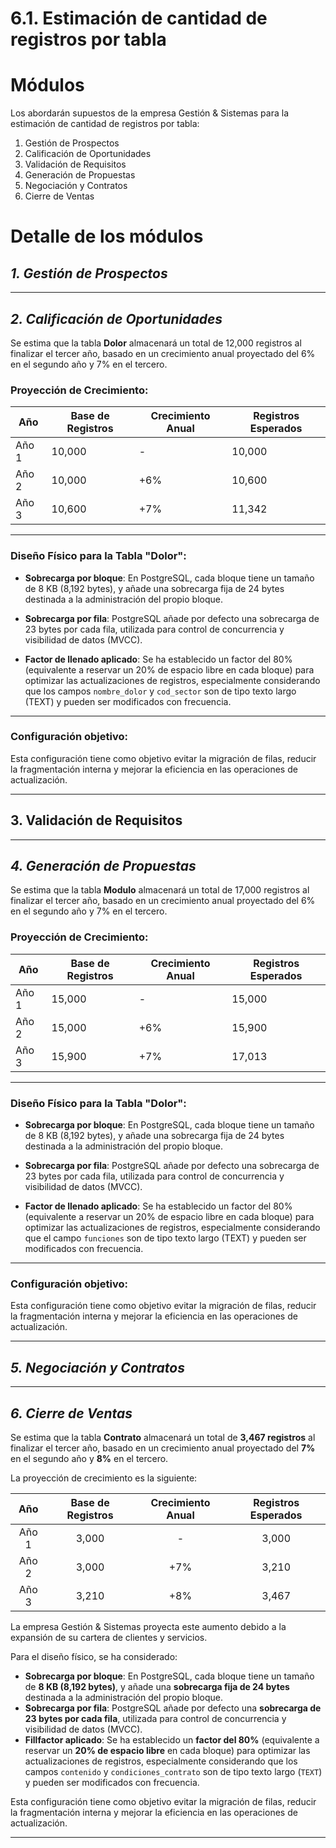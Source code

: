 # 6.1. Estimación de cantidad de registros por tabla

# Módulos
Los abordarán supuestos de la empresa Gestión & Sistemas para la estimación de cantidad de registros por tabla:

1. Gestión de Prospectos  
2. Calificación de Oportunidades  
3. Validación de Requisitos  
4. Generación de Propuestas  
5. Negociación y Contratos  
6. Cierre de Ventas

# Detalle de los módulos

## *1. Gestión de Prospectos*


---

## *2. Calificación de Oportunidades*

Se estima que la tabla **Dolor** almacenará un total de 12,000 registros al finalizar el tercer año, basado en un crecimiento anual proyectado del 6% en el segundo año y 7% en el tercero.

### Proyección de Crecimiento:

| **Año** | **Base de Registros** | **Crecimiento Anual** | **Registros Esperados** |
|---------|-----------------------|-----------------------|-------------------------|
| Año 1   | 10,000                | -                     | 10,000                  |
| Año 2   | 10,000                | +6%                   | 10,600                  |
| Año 3   | 10,600                | +7%                   | 11,342                  |

---

### Diseño Físico para la Tabla "Dolor":

- **Sobrecarga por bloque**: En PostgreSQL, cada bloque tiene un tamaño de 8 KB (8,192 bytes), y añade una sobrecarga fija de 24 bytes destinada a la administración del propio bloque.
  
- **Sobrecarga por fila**: PostgreSQL añade por defecto una sobrecarga de 23 bytes por cada fila, utilizada para control de concurrencia y visibilidad de datos (MVCC).

- **Factor de llenado aplicado**: Se ha establecido un factor del 80% (equivalente a reservar un 20% de espacio libre en cada bloque) para optimizar las actualizaciones de registros, especialmente considerando que los campos `nombre_dolor` y `cod_sector` son de tipo texto largo (TEXT) y pueden ser modificados con frecuencia.

---

### Configuración objetivo:

Esta configuración tiene como objetivo evitar la migración de filas, reducir la fragmentación interna y mejorar la eficiencia en las operaciones de actualización.


---

## 3. Validación de Requisitos


---

## *4. Generación de Propuestas*

Se estima que la tabla **Modulo** almacenará un total de 17,000 registros al finalizar el tercer año, basado en un crecimiento anual proyectado del 6% en el segundo año y 7% en el tercero.

### Proyección de Crecimiento:

| **Año** | **Base de Registros** | **Crecimiento Anual** | **Registros Esperados** |
|---------|-----------------------|-----------------------|-------------------------|
| Año 1   | 15,000                | -                     | 15,000                  |
| Año 2   | 15,000                | +6%                   | 15,900                  |
| Año 3   | 15,900                | +7%                   | 17,013                  |

---

### Diseño Físico para la Tabla "Dolor":

- **Sobrecarga por bloque**: En PostgreSQL, cada bloque tiene un tamaño de 8 KB (8,192 bytes), y añade una sobrecarga fija de 24 bytes destinada a la administración del propio bloque.
  
- **Sobrecarga por fila**: PostgreSQL añade por defecto una sobrecarga de 23 bytes por cada fila, utilizada para control de concurrencia y visibilidad de datos (MVCC).

- **Factor de llenado aplicado**: Se ha establecido un factor del 80% (equivalente a reservar un 20% de espacio libre en cada bloque) para optimizar las actualizaciones de registros, especialmente considerando que el campo `funciones` son de tipo texto largo (TEXT) y pueden ser modificados con frecuencia.

---

### Configuración objetivo:

Esta configuración tiene como objetivo evitar la migración de filas, reducir la fragmentación interna y mejorar la eficiencia en las operaciones de actualización.


---

## *5. Negociación y Contratos*


---

## *6. Cierre de Ventas*

Se estima que la tabla **Contrato** almacenará un total de **3,467 registros** al finalizar el tercer año, basado en un crecimiento anual proyectado del **7%** en el segundo año y **8%** en el tercero.

La proyección de crecimiento es la siguiente:

| **Año** | **Base de Registros** | **Crecimiento Anual** | **Registros Esperados** |
|:-------:|:---------------------:|:---------------------:|:-----------------------:|
| Año 1   | 3,000                  | -                     | 3,000                   |
| Año 2   | 3,000                  | +7%                   | 3,210                   |
| Año 3   | 3,210                  | +8%                   | 3,467                   |

La empresa Gestión & Sistemas proyecta este aumento debido a la expansión de su cartera de clientes y servicios.

Para el diseño físico, se ha considerado:

- **Sobrecarga por bloque**: En PostgreSQL, cada bloque tiene un tamaño de **8 KB (8,192 bytes)**, y añade una **sobrecarga fija de 24 bytes** destinada a la administración del propio bloque.
- **Sobrecarga por fila**: PostgreSQL añade por defecto una **sobrecarga de 23 bytes por cada fila**, utilizada para control de concurrencia y visibilidad de datos (MVCC).
- **Fillfactor aplicado**: Se ha establecido un **factor del 80%** (equivalente a reservar un **20% de espacio libre** en cada bloque) para optimizar las actualizaciones de registros, especialmente considerando que los campos `contenido` y `condiciones_contrato` son de tipo texto largo (`TEXT`) y pueden ser modificados con frecuencia.

Esta configuración tiene como objetivo evitar la migración de filas, reducir la fragmentación interna y mejorar la eficiencia en las operaciones de actualización.

---


